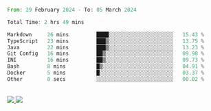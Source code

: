 
<!--START_SECTION:waka-->

```rust
From: 29 February 2024 - To: 05 March 2024

Total Time: 2 hrs 49 mins

Markdown     26 mins         ████░░░░░░░░░░░░░░░░░░░░░   15.43 %
TypeScript   23 mins         ███▒░░░░░░░░░░░░░░░░░░░░░   13.75 %
Java         22 mins         ███▒░░░░░░░░░░░░░░░░░░░░░   13.23 %
Git Config   16 mins         ██▒░░░░░░░░░░░░░░░░░░░░░░   09.98 %
INI          16 mins         ██▒░░░░░░░░░░░░░░░░░░░░░░   09.73 %
Bash         8 mins          █▒░░░░░░░░░░░░░░░░░░░░░░░   04.91 %
Docker       5 mins          █░░░░░░░░░░░░░░░░░░░░░░░░   03.37 %
Other        0 secs          ░░░░░░░░░░░░░░░░░░░░░░░░░   00.02 %
```

<!--END_SECTION:waka-->


<div style="display: inline_block"><br>
  <a style="border-radius:10px;" href="https://www.linkedin.com/in/yan-fernandes-55a81a201/" target="_blank"><img src="https://img.shields.io/badge/LinkedIn-0077B5?style=for-the-badge&logo=linkedin&logoColor=white" target="_blank"</a> 
  <a style="border-radius:10px;" href = "mailto:yanfernandes404@gmail.com"><img src="https://img.shields.io/badge/-Gmail-%23333?style=for-the-badge&logo=gmail&logoColor=white" target="_blank"></a>
</div>
